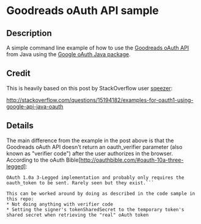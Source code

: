 Goodreads oAuth API sample
==============================


Description
---------------
A simple command line example of how to use the [Goodreads oAuth API](https://www.goodreads.com/api/)
from Java using the [Google oAuth Java package](https://code.google.com/p/google-oauth-java-client/).

Credit
---------------
This is heavily based on this post by StackOverflow user [sqeezer](http://stackoverflow.com/users/587574/sqeezer):

http://stackoverflow.com/questions/15194182/examples-for-oauth1-using-google-api-java-oauth

Details
---------------
The main difference from the example in the post above is that the Goodreads oAuth API doesn't
return an oauth_verifier parameter (also known as "verifier code") after the user authorizes in
the browser. According to the oAuth Bible[http://oauthbible.com/#oauth-10a-three-legged]:

```On Step 6 if the oauth_verifier has not been set, this is a failed
OAuth 1.0a 3-Legged implementation and probably only requires the oauth_token to be sent. Rarely seen but they exist.```

This can be worked around by doing as described in the code sample in this repo:
* Not doing anything with verifier code
* Setting the signer's tokenSharedSecret to the temporary token's shared secret when retrieving the "real" oAuth token


